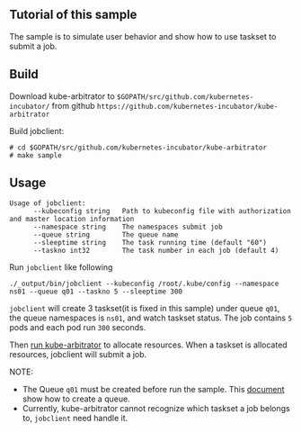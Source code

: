 ## Tutorial of this sample
The sample is to simulate user behavior and show how to use taskset to submit a job.

## Build
Download kube-arbitrator to `$GOPATH/src/github.com/kubernetes-incubator/` from github `https://github.com/kubernetes-incubator/kube-arbitrator`

Build jobclient:

```
# cd $GOPATH/src/github.com/kubernetes-incubator/kube-arbitrator
# make sample
```

## Usage

```
Usage of jobclient:
      --kubeconfig string   Path to kubeconfig file with authorization and master location information
      --namespace string    The namespaces submit job
      --queue string        The queue name
      --sleeptime string    The task running time (default "60")
      --taskno int32        The task number in each job (default 4)
```

Run `jobclient` like following

```
./_output/bin/jobclient --kubeconfig /root/.kube/config --namespace ns01 --queue q01 --taskno 5 --sleeptime 300
```

`jobclient` will create 3 taskset(it is fixed in this sample) under queue `q01`, the queue namespaces is `ns01`, and watch taskset status. The job contains `5` pods and each pod run `300` seconds. 

Then [run kube-arbitrator](https://github.com/kubernetes-incubator/kube-arbitrator/blob/master/doc/usage/tutorial.md) to allocate resources. When a taskset is allocated resources, jobclient will submit a job.

NOTE:

* The Queue `q01` must be created before run the sample. This [document](https://github.com/kubernetes-incubator/kube-arbitrator/blob/master/doc/usage/tutorial.md) show how to create a queue.
* Currently, kube-arbitrator cannot recognize which taskset a job belongs to, `jobclient` need handle it.